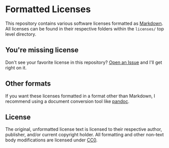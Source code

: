 # Formatted Licenses

This repository contains various software licenses formatted as [Markdown](https://en.wikipedia.org/wiki/Markdown). All licenses can be found in their respective folders within the `licenses/` top level directory.

## You're missing license

Don't see your favorite license in this repository? [Open an Issue](https://github.com/frewsxcv/formatted-licenses/issues/new) and I'll get right on it.

## Other formats

If you want these licenses formatted in a format other than Markdown, I recommend using a document conversion tool like [pandoc](http://pandoc.org).

## License

The original, unformatted license text is licensed to their respective author, publisher, and/or current copyright holder. All formatting and other non-text body modifications are licensed under [CC0](https://creativecommons.org/publicdomain/zero/1.0/).
